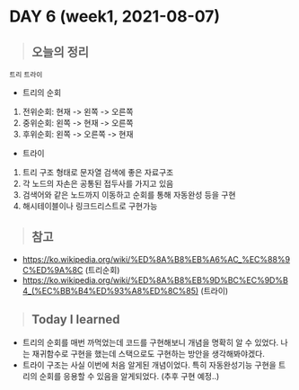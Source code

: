 # DAY 6 (week1, 2021-08-07)
> ## 오늘의 정리
`트리` `트라이`
- 트리의 순회
 1. 전위순회: 현재 -> 왼쪽 -> 오른쪽
 2. 중위순회: 왼쪽 -> 현재 -> 오른쪽
 3. 후위순회: 왼쪽 -> 오른쪽 -> 현재

- 트라이
1. 트리 구조 형태로 문자열 검색에 좋은 자료구조
2. 각 노드의 자손은 공통된 접두사를 가지고 있음
3. 검색어와 같은 노드까지 이동하고 순회를 통해 자동완성 등을 구현
4. 해시테이블이나 링크드리스트로 구현가능

> ## 참고
- https://ko.wikipedia.org/wiki/%ED%8A%B8%EB%A6%AC_%EC%88%9C%ED%9A%8C (트리순회)
- https://ko.wikipedia.org/wiki/%ED%8A%B8%EB%9D%BC%EC%9D%B4_(%EC%BB%B4%ED%93%A8%ED%8C%85) (트라이)
> ## Today I learned
- 트리의 순회를 매번 까먹었는데 코드를 구현해보니
개념을 명확히 알 수 있었다. 나는 재귀함수로 구현을 했는데 스택으로도 구현하는 방안을 생각해봐야겠다.
- 트라이 구조는 사실 이번에 처음 알게된 개념이었다. 특히 자동완성기능 구현을 트리의 순회를 응용할 수 있음을 알게되었다. (추후 구현 예정..) 

